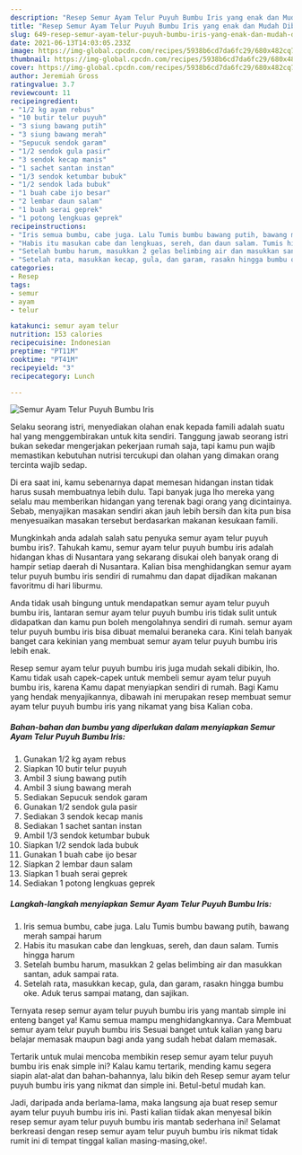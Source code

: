 ```yaml
---
description: "Resep Semur Ayam Telur Puyuh Bumbu Iris yang enak dan Mudah Dibuat"
title: "Resep Semur Ayam Telur Puyuh Bumbu Iris yang enak dan Mudah Dibuat"
slug: 649-resep-semur-ayam-telur-puyuh-bumbu-iris-yang-enak-dan-mudah-dibuat
date: 2021-06-13T14:03:05.233Z
image: https://img-global.cpcdn.com/recipes/5938b6cd7da6fc29/680x482cq70/semur-ayam-telur-puyuh-bumbu-iris-foto-resep-utama.jpg
thumbnail: https://img-global.cpcdn.com/recipes/5938b6cd7da6fc29/680x482cq70/semur-ayam-telur-puyuh-bumbu-iris-foto-resep-utama.jpg
cover: https://img-global.cpcdn.com/recipes/5938b6cd7da6fc29/680x482cq70/semur-ayam-telur-puyuh-bumbu-iris-foto-resep-utama.jpg
author: Jeremiah Gross
ratingvalue: 3.7
reviewcount: 11
recipeingredient:
- "1/2 kg ayam rebus"
- "10 butir telur puyuh"
- "3 siung bawang putih"
- "3 siung bawang merah"
- "Sepucuk sendok garam"
- "1/2 sendok gula pasir"
- "3 sendok kecap manis"
- "1 sachet santan instan"
- "1/3 sendok ketumbar bubuk"
- "1/2 sendok lada bubuk"
- "1 buah cabe ijo besar"
- "2 lembar daun salam"
- "1 buah serai geprek"
- "1 potong lengkuas geprek"
recipeinstructions:
- "Iris semua bumbu, cabe juga. Lalu Tumis bumbu bawang putih, bawang merah sampai harum"
- "Habis itu masukan cabe dan lengkuas, sereh, dan daun salam. Tumis hingga harum"
- "Setelah bumbu harum, masukkan 2 gelas belimbing air dan masukkan santan, aduk sampai rata."
- "Setelah rata, masukkan kecap, gula, dan garam, rasakn hingga bumbu oke. Aduk terus sampai matang, dan sajikan."
categories:
- Resep
tags:
- semur
- ayam
- telur

katakunci: semur ayam telur 
nutrition: 153 calories
recipecuisine: Indonesian
preptime: "PT11M"
cooktime: "PT41M"
recipeyield: "3"
recipecategory: Lunch

---
```



![Semur Ayam Telur Puyuh Bumbu Iris](https://img-global.cpcdn.com/recipes/5938b6cd7da6fc29/680x482cq70/semur-ayam-telur-puyuh-bumbu-iris-foto-resep-utama.jpg)

Selaku seorang istri, menyediakan olahan enak kepada famili adalah suatu hal yang menggembirakan untuk kita sendiri. Tanggung jawab seorang istri bukan sekedar mengerjakan pekerjaan rumah saja, tapi kamu pun wajib memastikan kebutuhan nutrisi tercukupi dan olahan yang dimakan orang tercinta wajib sedap.

Di era  saat ini, kamu sebenarnya dapat memesan hidangan instan tidak harus susah membuatnya lebih dulu. Tapi banyak juga lho mereka yang selalu mau memberikan hidangan yang terenak bagi orang yang dicintainya. Sebab, menyajikan masakan sendiri akan jauh lebih bersih dan kita pun bisa menyesuaikan masakan tersebut berdasarkan makanan kesukaan famili. 



Mungkinkah anda adalah salah satu penyuka semur ayam telur puyuh bumbu iris?. Tahukah kamu, semur ayam telur puyuh bumbu iris adalah hidangan khas di Nusantara yang sekarang disukai oleh banyak orang di hampir setiap daerah di Nusantara. Kalian bisa menghidangkan semur ayam telur puyuh bumbu iris sendiri di rumahmu dan dapat dijadikan makanan favoritmu di hari liburmu.

Anda tidak usah bingung untuk mendapatkan semur ayam telur puyuh bumbu iris, lantaran semur ayam telur puyuh bumbu iris tidak sulit untuk didapatkan dan kamu pun boleh mengolahnya sendiri di rumah. semur ayam telur puyuh bumbu iris bisa dibuat memalui beraneka cara. Kini telah banyak banget cara kekinian yang membuat semur ayam telur puyuh bumbu iris lebih enak.

Resep semur ayam telur puyuh bumbu iris juga mudah sekali dibikin, lho. Kamu tidak usah capek-capek untuk membeli semur ayam telur puyuh bumbu iris, karena Kamu dapat menyiapkan sendiri di rumah. Bagi Kamu yang hendak menyajikannya, dibawah ini merupakan resep membuat semur ayam telur puyuh bumbu iris yang nikamat yang bisa Kalian coba.

<!--inarticleads1-->

##### Bahan-bahan dan bumbu yang diperlukan dalam menyiapkan Semur Ayam Telur Puyuh Bumbu Iris:

1. Gunakan 1/2 kg ayam rebus
1. Siapkan 10 butir telur puyuh
1. Ambil 3 siung bawang putih
1. Ambil 3 siung bawang merah
1. Sediakan Sepucuk sendok garam
1. Gunakan 1/2 sendok gula pasir
1. Sediakan 3 sendok kecap manis
1. Sediakan 1 sachet santan instan
1. Ambil 1/3 sendok ketumbar bubuk
1. Siapkan 1/2 sendok lada bubuk
1. Gunakan 1 buah cabe ijo besar
1. Siapkan 2 lembar daun salam
1. Siapkan 1 buah serai geprek
1. Sediakan 1 potong lengkuas geprek




<!--inarticleads2-->

##### Langkah-langkah menyiapkan Semur Ayam Telur Puyuh Bumbu Iris:

1. Iris semua bumbu, cabe juga. Lalu Tumis bumbu bawang putih, bawang merah sampai harum
1. Habis itu masukan cabe dan lengkuas, sereh, dan daun salam. Tumis hingga harum
1. Setelah bumbu harum, masukkan 2 gelas belimbing air dan masukkan santan, aduk sampai rata.
1. Setelah rata, masukkan kecap, gula, dan garam, rasakn hingga bumbu oke. Aduk terus sampai matang, dan sajikan.




Ternyata resep semur ayam telur puyuh bumbu iris yang mantab simple ini enteng banget ya! Kamu semua mampu menghidangkannya. Cara Membuat semur ayam telur puyuh bumbu iris Sesuai banget untuk kalian yang baru belajar memasak maupun bagi anda yang sudah hebat dalam memasak.

Tertarik untuk mulai mencoba membikin resep semur ayam telur puyuh bumbu iris enak simple ini? Kalau kamu tertarik, mending kamu segera siapin alat-alat dan bahan-bahannya, lalu bikin deh Resep semur ayam telur puyuh bumbu iris yang nikmat dan simple ini. Betul-betul mudah kan. 

Jadi, daripada anda berlama-lama, maka langsung aja buat resep semur ayam telur puyuh bumbu iris ini. Pasti kalian tiidak akan menyesal bikin resep semur ayam telur puyuh bumbu iris mantab sederhana ini! Selamat berkreasi dengan resep semur ayam telur puyuh bumbu iris nikmat tidak rumit ini di tempat tinggal kalian masing-masing,oke!.

